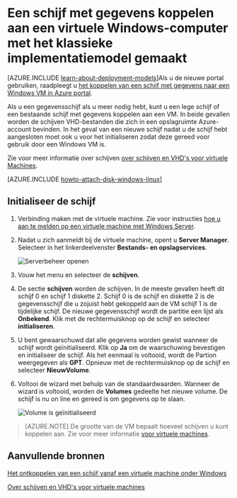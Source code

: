 <properties
    pageTitle="Een schijf toevoegen aan een VM | Microsoft Azure"
    description="Een schijf met gegevens koppelen aan een virtuele Windows-computer met het klassieke implementatiemodel gemaakt en deze te initialiseren."
    services="virtual-machines-windows, storage"
    documentationCenter=""
    authors="cynthn"
    manager="timlt"
    editor="tysonn"
    tags="azure-service-management"/>

<tags
    ms.service="virtual-machines-windows"
    ms.workload="infrastructure-services"
    ms.tgt_pltfrm="vm-windows"
    ms.devlang="na"
    ms.topic="article"
    ms.date="06/27/2016"
    ms.author="cynthn"/>

# <a name="attach-a-data-disk-to-a-windows-virtual-machine-created-with-the-classic-deployment-model"></a>Een schijf met gegevens koppelen aan een virtuele Windows-computer met het klassieke implementatiemodel gemaakt

[AZURE.INCLUDE [learn-about-deployment-models](../../includes/learn-about-deployment-models-classic-include.md)]Als u de nieuwe portal gebruiken, raadpleegt u [het koppelen van een schijf met gegevens naar een Windows VM in Azure portal](virtual-machines-windows-attach-disk-portal.md).

Als u een gegevensschijf als u meer nodig hebt, kunt u een lege schijf of een bestaande schijf met gegevens koppelen aan een VM. In beide gevallen worden de schijven VHD-bestanden die zich in een opslagruimte Azure-account bevinden. In het geval van een nieuwe schijf nadat u de schijf hebt aangesloten moet ook u voor het initialiseren zodat deze gereed voor gebruik door een Windows VM is.

Zie voor meer informatie over schijven [over schijven en VHD's voor virtuele Machines](virtual-machines-windows-about-disks-vhds.md).


[AZURE.INCLUDE [howto-attach-disk-windows-linux](../../includes/howto-attach-disk-windows-linux.md)]

## <a name="initialize-the-disk"></a>Initialiseer de schijf

1. Verbinding maken met de virtuele machine. Zie voor instructies [hoe u aan te melden op een virtuele machine met Windows Server][logon].

2. Nadat u zich aanmeldt bij de virtuele machine, opent u **Server Manager**. Selecteer in het linkerdeelvenster **Bestands- en opslagservices**.

    ![Serverbeheer openen](./media/virtual-machines-windows-classic-attach-disk/fileandstorageservices.png)

3. Vouw het menu en selecteer de **schijven**.

4. De sectie **schijven** worden de schijven. In de meeste gevallen heeft dit schijf 0 en schijf 1 diskette 2. Schijf 0 is de schijf en diskette 2 is de gegevensschijf die u zojuist hebt gekoppeld aan de VM schijf 1 is de tijdelijke schijf. De nieuwe gegevensschijf wordt de partitie een lijst als **Onbekend**. Klik met de rechtermuisknop op de schijf en selecteer **initialiseren**.

5.  U bent gewaarschuwd dat alle gegevens worden gewist wanneer de schijf wordt geïnitialiseerd. Klik op **Ja** om de waarschuwing bevestigen en initialiseer de schijf. Als het eenmaal is voltooid, wordt de Partion weergegeven als **GPT**. Opnieuw met de rechtermuisknop op de schijf en selecteer **NieuwVolume**.

6.  Voltooi de wizard met behulp van de standaardwaarden. Wanneer de wizard is voltooid, worden de **Volumes** gedeelte het nieuwe volume. De schijf is nu on line en gereed is om gegevens op te slaan.

    ![Volume is geïnitialiseerd](./media/virtual-machines-windows-classic-attach-disk/newvolumecreated.png)

> [AZURE.NOTE] De grootte van de VM bepaalt hoeveel schijven u kunt koppelen aan. Zie voor meer informatie [voor virtuele machines](virtual-machines-linux-sizes.md).

## <a name="additional-resources"></a>Aanvullende bronnen

[Het ontkoppelen van een schijf vanaf een virtuele machine onder Windows](virtual-machines-windows-classic-detach-disk.md)

[Over schijven en VHD's voor virtuele machines](virtual-machines-linux-about-disks-vhds.md)

[logon]: virtual-machines-windows-classic-connect-logon.md
